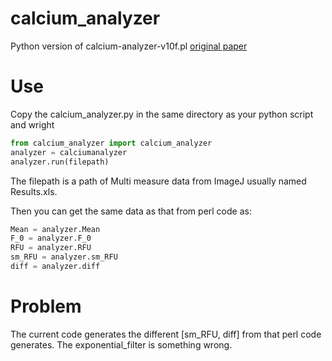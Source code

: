 # calcium_analyzer

Python version of calcium-analyzer-v10f.pl
[original paper](https://www.nature.com/articles/nprot.2010.169)

# Use
Copy the calcium_analyzer.py in the same directory as your python script and wright
```python
from calcium_analyzer import calcium_analyzer
analyzer = calciumanalyzer
analyzer.run(filepath)
```

The filepath is a path of Multi measure data from ImageJ usually named Results.xls.

Then you can get the same data as that from perl code as: 
```python
Mean = analyzer.Mean
F_0 = analyzer.F_0
RFU = analyzer.RFU
sm_RFU = analyzer.sm_RFU
diff = analyzer.diff
```

# Problem
The current code generates the different [sm_RFU, diff] from that perl code generates.
The exponential_filter is something wrong.
